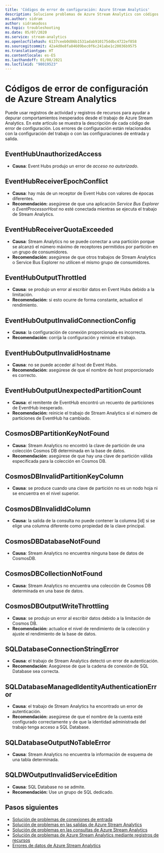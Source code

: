 ```yaml
---
title: 'Códigos de error de configuración: Azure Stream Analytics'
description: Solucione problemas de Azure Stream Analytics con códigos de error de configuración.
ms.author: sidram
author: sidramadoss
ms.topic: troubleshooting
ms.date: 05/07/2020
ms.service: stream-analytics
ms.openlocfilehash: 6137ceeb0d86b1531adab910175ddbc4722ef858
ms.sourcegitcommit: 42a4d0e8fa84609bec0f6c241abe1c20036b9575
ms.translationtype: HT
ms.contentlocale: es-ES
ms.lasthandoff: 01/08/2021
ms.locfileid: "98019523"
---
```

# <a name="azure-stream-analytics-configuration-error-codes"></a>Códigos de error de configuración de Azure Stream Analytics

Puede usar registros de actividad y registros de recursos para ayudar a depurar comportamientos inesperados desde el trabajo de Azure Stream Analytics. En este artículo se muestra la descripción de cada código de error de configuración. Los errores de configuración están relacionados con la configuración del trabajo o con las configuraciones de entrada y salida.

## <a name="eventhubunauthorizedaccess"></a>EventHubUnauthorizedAccess

* **Causa**: Event Hubs produjo un error de *acceso no autorizado*.

## <a name="eventhubreceiverepochconflict"></a>EventHubReceiverEpochConflict

* **Causa**: hay más de un receptor de Event Hubs con valores de épocas diferentes.
* **Recomendación:** asegúrese de que una aplicación *Service Bus Explorer* o *EventProcessorHost* no esté conectada mientras se ejecuta el trabajo de Stream Analytics.

## <a name="eventhubreceiverquotaexceeded"></a>EventHubReceiverQuotaExceeded

* **Causa**: Stream Analytics no se puede conectar a una partición porque se alcanzó el número máximo de receptores permitidos por partición en un grupo de consumidores.
* **Recomendación:** asegúrese de que otros trabajos de Stream Analytics o Service Bus Explorer no utilicen el mismo grupo de consumidores.

## <a name="eventhuboutputthrottled"></a>EventHubOutputThrottled

* **Causa**: se produjo un error al escribir datos en Event Hubs debido a la limitación.
* **Recomendación:** si esto ocurre de forma constante, actualice el rendimiento.

## <a name="eventhuboutputinvalidconnectionconfig"></a>EventHubOutputInvalidConnectionConfig

* **Causa**: la configuración de conexión proporcionada es incorrecta.
* **Recomendación:** corrija la configuración y reinicie el trabajo.

## <a name="eventhuboutputinvalidhostname"></a>EventHubOutputInvalidHostname

* **Causa**: no se puede acceder al host de Event Hubs.
* **Recomendación:** asegúrese de que el nombre de host proporcionado es correcto.

## <a name="eventhuboutputunexpectedpartitioncount"></a>EventHubOutputUnexpectedPartitionCount

* **Causa**: el remitente de EventHub encontró un recuento de particiones de EventHub inesperado.
* **Recomendación:** reinicie el trabajo de Stream Analytics si el número de particiones de EventHub ha cambiado.

## <a name="cosmosdbpartitionkeynotfound"></a>CosmosDBPartitionKeyNotFound

* **Causa**: Stream Analytics no encontró la clave de partición de una colección Cosmos DB determinada en la base de datos.
* **Recomendación:** asegúrese de que hay una clave de partición válida especificada para la colección en Cosmos DB.

## <a name="cosmosdbinvalidpartitionkeycolumn"></a>CosmosDBInvalidPartitionKeyColumn

* **Causa**: se produce cuando una clave de partición no es un nodo hoja ni se encuentra en el nivel superior.

## <a name="cosmosdbinvalididcolumn"></a>CosmosDBInvalidIdColumn

* **Causa**: la salida de la consulta no puede contener la columna \[id] si se elige una columna diferente como propiedad de la clave principal.

## <a name="cosmosdbdatabasenotfound"></a>CosmosDBDatabaseNotFound

* **Causa**: Stream Analytics no encuentra ninguna base de datos de CosmosDB.

## <a name="cosmosdbcollectionnotfound"></a>CosmosDBCollectionNotFound

* **Causa**: Stream Analytics no encuentra una colección de Cosmos DB determinada en una base de datos.

## <a name="cosmosdboutputwritethrottling"></a>CosmosDBOutputWriteThrottling

* **Causa**: se produjo un error al escribir datos debido a la limitación de Cosmos DB.
* **Recomendación:** actualice el nivel de rendimiento de la colección y ajuste el rendimiento de la base de datos.

## <a name="sqldatabaseconnectionstringerror"></a>SQLDatabaseConnectionStringError

* **Causa**: el trabajo de Stream Analytics detectó un error de autenticación.
* **Recomendación:** Asegúrese de que la cadena de conexión de SQL Database sea correcta.

## <a name="sqldatabasemanagedidentityauthenticationerror"></a>SQLDatabaseManagedIdentityAuthenticationError

* **Causa**: el trabajo de Stream Analytics ha encontrado un error de autenticación. 
* **Recomendación:** asegúrese de que el nombre de la cuenta esté configurado correctamente y de que la identidad administrada del trabajo tenga acceso a SQL Database.

## <a name="sqldatabaseoutputnotableerror"></a>SQLDatabaseOutputNoTableError

* **Causa**: Stream Analytics no encuentra la información de esquema de una tabla determinada.

## <a name="sqldwoutputinvalidserviceedition"></a>SQLDWOutputInvalidServiceEdition

* **Causa**: SQL Database no se admite.
* **Recomendación:** Use un grupo de SQL dedicado.

## <a name="next-steps"></a>Pasos siguientes

* [Solución de problemas de conexiones de entrada](stream-analytics-troubleshoot-input.md)
* [Solución de problemas en las salidas de Azure Stream Analytics](stream-analytics-troubleshoot-output.md)
* [Solución de problemas en las consultas de Azure Stream Analytics](stream-analytics-troubleshoot-query.md)
* [Solución de problemas de Azure Stream Analytics mediante registros de recursos](stream-analytics-job-diagnostic-logs.md)
* [Errores de datos de Azure Stream Analytics](data-errors.md)
